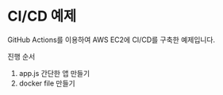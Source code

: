# CI/CD 예제

GitHub Actions를 이용하여 AWS EC2에 CI/CD를 구축한 예제입니다.

진행 순서

1. app.js 간단한 앱 만들기 
2. docker file 만들기   